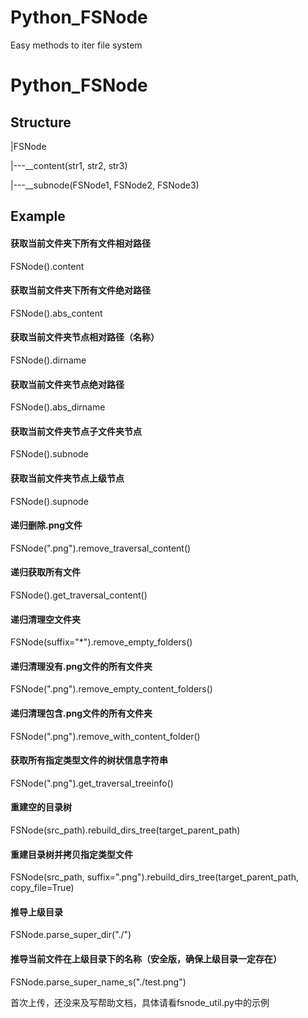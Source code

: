# Python_FSNode
Easy methods to iter file system

# Python_FSNode

## Structure
|FSNode

|---__content(str1, str2, str3)

|---__subnode(FSNode1, FSNode2, FSNode3)

## Example

#### 获取当前文件夹下所有文件相对路径
FSNode().content

#### 获取当前文件夹下所有文件绝对路径
FSNode().abs_content

#### 获取当前文件夹节点相对路径（名称）
FSNode().dirname

#### 获取当前文件夹节点绝对路径
FSNode().abs_dirname

#### 获取当前文件夹节点子文件夹节点
FSNode().subnode

#### 获取当前文件夹节点上级节点
FSNode().supnode

#### 递归删除.png文件
FSNode(".png").remove_traversal_content()

#### 递归获取所有文件
FSNode().get_traversal_content()

#### 递归清理空文件夹
FSNode(suffix="*").remove_empty_folders()

#### 递归清理没有.png文件的所有文件夹
FSNode(".png").remove_empty_content_folders()

#### 递归清理包含.png文件的所有文件夹

FSNode(".png").remove_with_content_folder()

#### 获取所有指定类型文件的树状信息字符串
FSNode(".png").get_traversal_treeinfo()

#### 重建空的目录树
FSNode(src_path).rebuild_dirs_tree(target_parent_path)

#### 重建目录树并拷贝指定类型文件
FSNode(src_path, suffix=".png").rebuild_dirs_tree(target_parent_path, copy_file=True)

#### 推导上级目录
FSNode.parse_super_dir("./")

#### 推导当前文件在上级目录下的名称（安全版，确保上级目录一定存在）
FSNode.parse_super_name_s("./test.png")

首次上传，还没来及写帮助文档，具体请看fsnode_util.py中的示例
